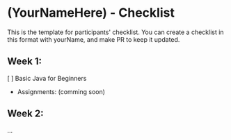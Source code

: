 # (YourNameHere) - Checklist
This is the template for participants' checklist. You can create a checklist in this format with yourName, and make PR to keep it updated.

## Week 1:

[ ] Basic Java for Beginners

  * Assignments: (comming soon)

 ## Week 2:
...
